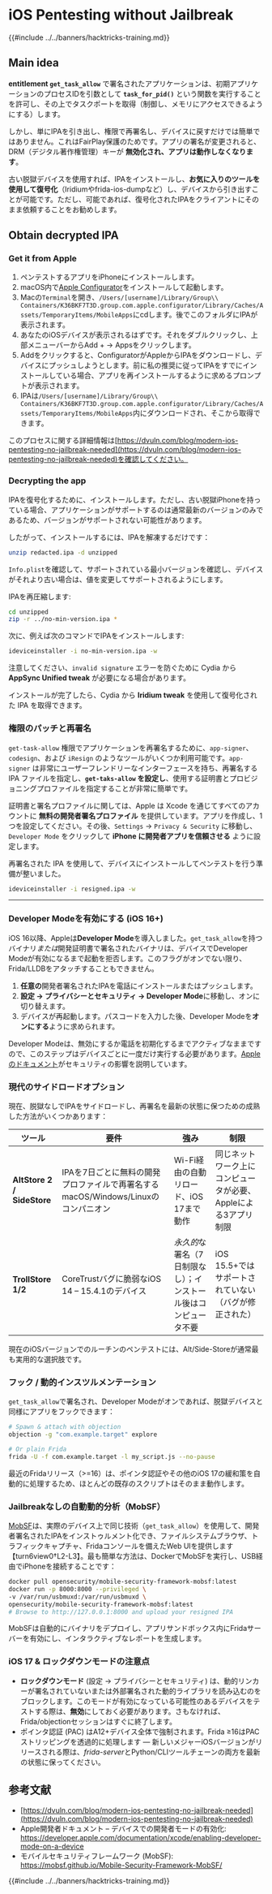 # iOS Pentesting without Jailbreak

{{#include ../../banners/hacktricks-training.md}}

## Main idea

**entitlement `get_task_allow`** で署名されたアプリケーションは、初期アプリケーションのプロセスIDを引数として **`task_for_pid()`** という関数を実行することを許可し、その上でタスクポートを取得（制御し、メモリにアクセスできるようにする）します。

しかし、単にIPAを引き出し、権限で再署名し、デバイスに戻すだけでは簡単ではありません。これはFairPlay保護のためです。アプリの署名が変更されると、DRM（デジタル著作権管理）キーが **無効化され、アプリは動作しなくなります**。

古い脱獄デバイスを使用すれば、IPAをインストールし、**お気に入りのツールを使用して復号化**（Iridiumやfrida-ios-dumpなど）し、デバイスから引き出すことが可能です。ただし、可能であれば、復号化されたIPAをクライアントにそのまま依頼することをお勧めします。

## Obtain decrypted IPA

### Get it from Apple

1. ペンテストするアプリをiPhoneにインストールします。
2. macOS内で[Apple Configurator](https://apps.apple.com/au/app/apple-configurator/id1037126344?mt=12)をインストールして起動します。
3. Macの`Terminal`を開き、`/Users/[username]/Library/Group\\ Containers/K36BKF7T3D.group.com.apple.configurator/Library/Caches/Assets/TemporaryItems/MobileApps`にcdします。後でこのフォルダにIPAが表示されます。
4. あなたのiOSデバイスが表示されるはずです。それをダブルクリックし、上部メニューバーからAdd + → Appsをクリックします。
5. Addをクリックすると、ConfiguratorがAppleからIPAをダウンロードし、デバイスにプッシュしようとします。前に私の推奨に従ってIPAをすでにインストールしている場合、アプリを再インストールするように求めるプロンプトが表示されます。
6. IPAは`/Users/[username]/Library/Group\\ Containers/K36BKF7T3D.group.com.apple.configurator/Library/Caches/Assets/TemporaryItems/MobileApps`内にダウンロードされ、そこから取得できます。

このプロセスに関する詳細情報は[https://dvuln.com/blog/modern-ios-pentesting-no-jailbreak-needed](https://dvuln.com/blog/modern-ios-pentesting-no-jailbreak-needed)を確認してください。

### Decrypting the app

IPAを復号化するために、インストールします。ただし、古い脱獄iPhoneを持っている場合、アプリケーションがサポートするのは通常最新のバージョンのみであるため、バージョンがサポートされない可能性があります。

したがって、インストールするには、IPAを解凍するだけです：
```bash
unzip redacted.ipa -d unzipped
```
`Info.plist`を確認して、サポートされている最小バージョンを確認し、デバイスがそれより古い場合は、値を変更してサポートされるようにします。

IPAを再圧縮します:
```bash
cd unzipped
zip -r ../no-min-version.ipa *
```
次に、例えば次のコマンドでIPAをインストールします:
```bash
ideviceinstaller -i no-min-version.ipa -w
```
注意してください、`invalid signature` エラーを防ぐために Cydia から **AppSync Unified tweak** が必要になる場合があります。

インストールが完了したら、Cydia から **Iridium tweak** を使用して復号化された IPA を取得できます。

### 権限のパッチと再署名

`get-task-allow` 権限でアプリケーションを再署名するために、`app-signer`、`codesign`、および `iResign` のようなツールがいくつか利用可能です。`app-signer` は非常にユーザーフレンドリーなインターフェースを持ち、再署名する IPA ファイルを指定し、**`get-taks-allow` を設定し**、使用する証明書とプロビジョニングプロファイルを指定することが非常に簡単です。

証明書と署名プロファイルに関しては、Apple は Xcode を通じてすべてのアカウントに **無料の開発者署名プロファイル** を提供しています。アプリを作成し、1 つを設定してください。その後、`Settings` → `Privacy & Security` に移動し、`Developer Mode` をクリックして **iPhone に開発者アプリを信頼させる** ように設定します。

再署名された IPA を使用して、デバイスにインストールしてペンテストを行う準備が整いました。
```bash
ideviceinstaller -i resigned.ipa -w
```
---

### Developer Modeを有効にする (iOS 16+)

iOS 16以降、Appleは**Developer Mode**を導入しました。`get_task_allow`を持つバイナリ*または*開発証明書で署名されたバイナリは、デバイスでDeveloper Modeが有効になるまで起動を拒否します。このフラグがオンでない限り、Frida/LLDBをアタッチすることもできません。

1. **任意の**開発者署名されたIPAを電話にインストールまたはプッシュします。
2. **設定 → プライバシーとセキュリティ → Developer Mode**に移動し、オンに切り替えます。
3. デバイスが再起動します。パスコードを入力した後、Developer Modeを**オンにする**ように求められます。

Developer Modeは、無効にするか電話を初期化するまでアクティブなままですので、このステップはデバイスごとに一度だけ実行する必要があります。[Appleのドキュメント](https://developer.apple.com/documentation/xcode/enabling-developer-mode-on-a-device)がセキュリティの影響を説明しています。

### 現代のサイドロードオプション

現在、脱獄なしでIPAをサイドロードし、再署名を最新の状態に保つための成熟した方法がいくつかあります：

| ツール | 要件 | 強み | 制限 |
|------|--------------|-----------|-------------|
| **AltStore 2 / SideStore** | IPAを7日ごとに無料の開発プロファイルで再署名するmacOS/Windows/Linuxのコンパニオン | Wi-Fi経由の自動リロード、iOS 17まで動作 | 同じネットワーク上にコンピュータが必要、Appleによる3アプリ制限 |
| **TrollStore 1/2** | CoreTrustバグに脆弱なiOS 14 – 15.4.1のデバイス | *永久的*な署名（7日制限なし）；インストール後はコンピュータ不要 | iOS 15.5+ではサポートされていない（バグが修正された） |

現在のiOSバージョンでのルーチンのペンテストには、Alt/Side-Storeが通常最も実用的な選択肢です。

### フック / 動的インスツルメンテーション

`get_task_allow`で署名され、Developer Modeがオンであれば、脱獄デバイスと同様にアプリをフックできます：
```bash
# Spawn & attach with objection
objection -g "com.example.target" explore

# Or plain Frida
frida -U -f com.example.target -l my_script.js --no-pause
```
最近のFridaリリース（>=16）は、ポインタ認証やその他のiOS 17の緩和策を自動的に処理するため、ほとんどの既存のスクリプトはそのまま動作します。

### Jailbreakなしの自動動的分析（MobSF）

[MobSF](https://mobsf.github.io/Mobile-Security-Framework-MobSF/)は、実際のデバイス上で同じ技術（`get_task_allow`）を使用して、開発者署名されたIPAをインストゥルメント化でき、ファイルシステムブラウザ、トラフィックキャプチャ、Fridaコンソールを備えたWeb UIを提供します【turn6view0†L2-L3】。最も簡単な方法は、DockerでMobSFを実行し、USB経由でiPhoneを接続することです：
```bash
docker pull opensecurity/mobile-security-framework-mobsf:latest
docker run -p 8000:8000 --privileged \
-v /var/run/usbmuxd:/var/run/usbmuxd \
opensecurity/mobile-security-framework-mobsf:latest
# Browse to http://127.0.0.1:8000 and upload your resigned IPA
```
MobSFは自動的にバイナリをデプロイし、アプリサンドボックス内にFridaサーバーを有効にし、インタラクティブなレポートを生成します。

### iOS 17 & ロックダウンモードの注意点

* **ロックダウンモード** (設定 → プライバシーとセキュリティ) は、動的リンカーが署名されていないまたは外部署名された動的ライブラリを読み込むのをブロックします。このモードが有効になっている可能性のあるデバイスをテストする際は、**無効**にしておく必要があります。さもなければ、Frida/objectionセッションはすぐに終了します。
* ポインタ認証 (PAC) はA12+デバイス全体で強制されます。Frida ≥16はPACストリッピングを透過的に処理します — 新しいメジャーiOSバージョンがリリースされる際は、*frida-server*とPython/CLIツールチェーンの両方を最新の状態に保ってください。

## 参考文献

- [https://dvuln.com/blog/modern-ios-pentesting-no-jailbreak-needed](https://dvuln.com/blog/modern-ios-pentesting-no-jailbreak-needed)
- Apple開発者ドキュメント – デバイスでの開発者モードの有効化: <https://developer.apple.com/documentation/xcode/enabling-developer-mode-on-a-device>
- モバイルセキュリティフレームワーク (MobSF): <https://mobsf.github.io/Mobile-Security-Framework-MobSF/>

{{#include ../../banners/hacktricks-training.md}}
